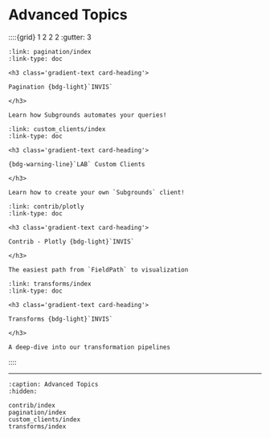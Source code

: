 # Advanced Topics

::::{grid} 1 2 2 2
:gutter: 3

```{grid-item-card}
:link: pagination/index
:link-type: doc

<h3 class='gradient-text card-heading'>

Pagination {bdg-light}`INVIS`

</h3>

Learn how Subgrounds automates your queries!
```

```{grid-item-card}
:link: custom_clients/index
:link-type: doc

<h3 class='gradient-text card-heading'>

{bdg-warning-line}`LAB` Custom Clients

</h3>

Learn how to create your own `Subgrounds` client!
```

```{grid-item-card}
:link: contrib/plotly
:link-type: doc

<h3 class='gradient-text card-heading'>

Contrib - Plotly {bdg-light}`INVIS`

</h3>

The easiest path from `FieldPath` to visualization
```

```{grid-item-card}
:link: transforms/index
:link-type: doc

<h3 class='gradient-text card-heading'>

Transforms {bdg-light}`INVIS`

</h3>

A deep-dive into our transformation pipelines
```

<!--```{grid-item-card}
:link: dash
:link-type: doc

<h3 class='gradient-text card-heading'>
Contrib - Dash
</h3>

Create live dashboards w/ Subgrounds
```
-->
::::

---


```{toctree}
:caption: Advanced Topics
:hidden:

contrib/index
pagination/index
custom_clients/index
transforms/index
```
